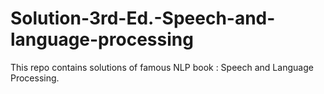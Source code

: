 # Solution-3rd-Ed.-Speech-and-language-processing
This repo contains solutions of famous NLP book : Speech and Language Processing.
